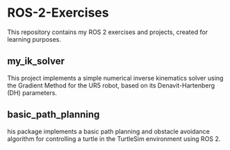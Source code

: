 # ROS-2-Exercises

This repository contains my ROS 2 exercises and projects, created for learning purposes.

## my_ik_solver
This project implements a simple numerical inverse kinematics solver using the Gradient Method for the UR5 robot, based on its Denavit-Hartenberg (DH) parameters.

## basic_path_planning
his package implements a basic path planning and obstacle avoidance algorithm for controlling a turtle in the TurtleSim environment using ROS 2.

